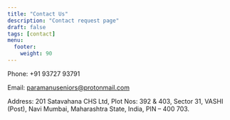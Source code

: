 ```yaml
---
title: "Contact Us"
description: "Contact request page"
draft: false
tags: [contact]
menu:
  footer:
    weight: 90
---
```


Phone: +91 93727 93791

Email: paramanuseniors@protonmail.com

Address: 201 Satavahana CHS Ltd, Plot Nos: 392 & 403, Sector 31, VASHI (Post), Navi Mumbai, Maharashtra State, India, PIN – 400 703.
